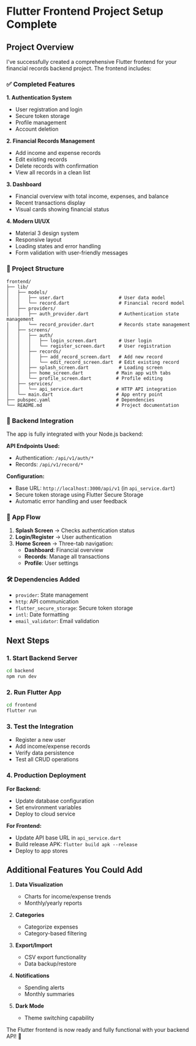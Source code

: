# Flutter Frontend Project Setup Complete

## Project Overview

I've successfully created a comprehensive Flutter frontend for your financial records backend project. The frontend includes:

### ✅ Completed Features

**1. Authentication System**
- User registration and login
- Secure token storage
- Profile management
- Account deletion

**2. Financial Records Management**
- Add income and expense records
- Edit existing records
- Delete records with confirmation
- View all records in a clean list

**3. Dashboard**
- Financial overview with total income, expenses, and balance
- Recent transactions display
- Visual cards showing financial status

**4. Modern UI/UX**
- Material 3 design system
- Responsive layout
- Loading states and error handling
- Form validation with user-friendly messages

### 📁 Project Structure

```
frontend/
├── lib/
│   ├── models/
│   │   ├── user.dart                    # User data model
│   │   └── record.dart                  # Financial record model
│   ├── providers/
│   │   ├── auth_provider.dart           # Authentication state management
│   │   └── record_provider.dart         # Records state management
│   ├── screens/
│   │   ├── auth/
│   │   │   ├── login_screen.dart        # User login
│   │   │   └── register_screen.dart     # User registration
│   │   ├── records/
│   │   │   ├── add_record_screen.dart   # Add new record
│   │   │   └── edit_record_screen.dart  # Edit existing record
│   │   ├── splash_screen.dart           # Loading screen
│   │   ├── home_screen.dart            # Main app with tabs
│   │   └── profile_screen.dart         # Profile editing
│   ├── services/
│   │   └── api_service.dart            # HTTP API integration
│   └── main.dart                       # App entry point
├── pubspec.yaml                        # Dependencies
└── README.md                           # Project documentation
```

### 🔗 Backend Integration

The app is fully integrated with your Node.js backend:

**API Endpoints Used:**
- Authentication: `/api/v1/auth/*`
- Records: `/api/v1/record/*`

**Configuration:**
- Base URL: `http://localhost:3000/api/v1` (in `api_service.dart`)
- Secure token storage using Flutter Secure Storage
- Automatic error handling and user feedback

### 📱 App Flow

1. **Splash Screen** → Checks authentication status
2. **Login/Register** → User authentication
3. **Home Screen** → Three-tab navigation:
   - **Dashboard**: Financial overview
   - **Records**: Manage all transactions
   - **Profile**: User settings

### 🛠 Dependencies Added

- `provider`: State management
- `http`: API communication
- `flutter_secure_storage`: Secure token storage
- `intl`: Date formatting
- `email_validator`: Email validation

## Next Steps

### 1. Start Backend Server
```bash
cd backend
npm run dev
```

### 2. Run Flutter App
```bash
cd frontend
flutter run
```

### 3. Test the Integration
- Register a new user
- Add income/expense records
- Verify data persistence
- Test all CRUD operations

### 4. Production Deployment

**For Backend:**
- Update database configuration
- Set environment variables
- Deploy to cloud service

**For Frontend:**
- Update API base URL in `api_service.dart`
- Build release APK: `flutter build apk --release`
- Deploy to app stores

## Additional Features You Could Add

1. **Data Visualization**
   - Charts for income/expense trends
   - Monthly/yearly reports

2. **Categories**
   - Categorize expenses
   - Category-based filtering

3. **Export/Import**
   - CSV export functionality
   - Data backup/restore

4. **Notifications**
   - Spending alerts
   - Monthly summaries

5. **Dark Mode**
   - Theme switching capability

The Flutter frontend is now ready and fully functional with your backend API! 🚀
